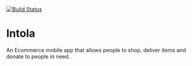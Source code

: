 <a href="https://github.com/Kodrillar/Intolas/actions"><img src="https://github.com/Kodrillar/Intola/workflows/intola-unit-tests/badge.svg" alt="Build Status"></a>

# Intola

An Ecommerce mobile app that allows people to shop, deliver items and donate to people in need.
